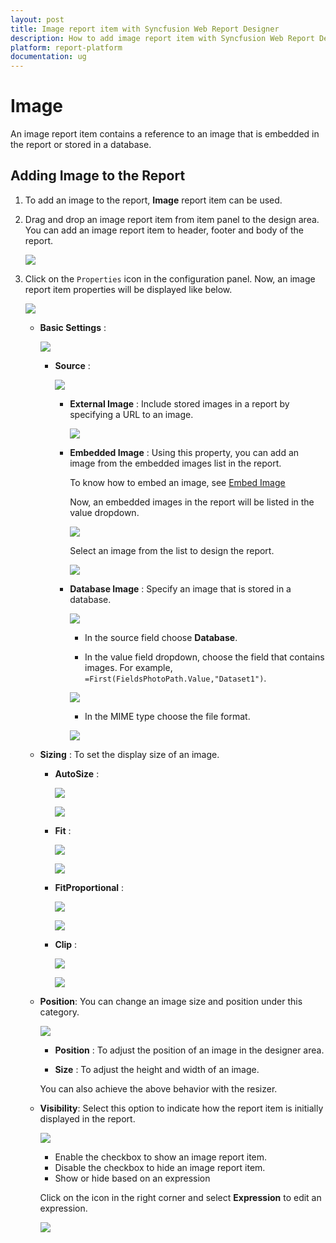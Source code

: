 ```yaml
---
layout: post
title: Image report item with Syncfusion Web Report Designer
description: How to add image report item with Syncfusion Web Report Designer
platform: report-platform
documentation: ug
---
```

# Image

An image report item contains a reference to an image that is embedded in the report or stored in a database.

## Adding Image to the Report

1. To add an image to the report, **Image** report item can be used.

2. Drag and drop an image report item from item panel to the design area. You can add an image report item to header, footer and body of the report.

    ![](Image-Reportitem-images/Image-Drag.png)

3. Click on the `Properties` icon in the configuration panel. Now, an image report item properties will be displayed like below.

    ![](Image-Reportitem-images/Image-Properties.png)

    * **Basic Settings** : 

        ![](Image-Reportitem-images/Basic-settings.png)

        * **Source** : 

            ![](Image-Reportitem-images/Source-Dropdown.png)

            * **External Image** : Include stored images in a report by specifying a URL to an image.

                ![](Image-Reportitem-images/External-Image.png)

            * **Embedded Image** : Using this property, you can add an image from the embedded images list in the report.

                To know how to embed an image, see [Embed Image](/report-platform/reportdesigner/web/Image-Manager/Add-image)

                Now, an embedded images in the report will be listed in the value dropdown.

                ![](Image-Reportitem-images/Value-Dropdown.png)

                Select an image from the list to design the report.

                ![](Image-Reportitem-images/Embed-Snap.png)

            * **Database Image** : Specify an image that is stored in a database.

                ![](Image-Reportitem-images/Database-Image.png)

                * In the source field choose **Database**.

                * In the value field dropdown, choose the field that contains images. For example, `=First(FieldsPhotoPath.Value,"Dataset1")`.

                ![](Image-ReportItem-images/Value-Database.png)

                * In the MIME type choose the file format.

                ![](Image-ReportItem-images/Database-Value.png)

    * **Sizing** : To set the display size of an image.

        * **AutoSize** : 

            ![](Image-ReportItem-Images/Size-Auto.png)

            ![](Image-ReportItem-Images/AutoSize-Output.png)

        * **Fit** : 

            ![](Image-ReportItem-Images/Size-Fit.png)

            ![](Image-ReportItem-Images/Size-Fit-Output.png)

        * **FitProportional** : 

            ![](Image-ReportItem-Images/Size-FitProp-Option.png)

            ![](Image-ReportItem-Images/Size-FitProp.png)

        * **Clip** : 

            ![](Image-ReportItem-Images/Size-Clip.png)

            ![](Image-ReportItem-Images/Size-Clip-Option.png)

    * **Position**: You can change an image size and position under this category.  

        ![](Image-ReportItem-Images/Image-Position.png)
    
        * **Position** : To adjust the position of an image in the designer area.

        * **Size** : To adjust the height and width of an image.

        You can also achieve the above behavior with the resizer.

    * **Visibility**: Select this option to indicate how the report item is initially displayed in the report.

        ![](Textbox-images/Visibility.png)

        * Enable  the checkbox to show an image report item.
        * Disable the checkbox to hide an image report item.
        * Show or hide based on an expression

        Click on the icon in the right corner and select **Expression** to edit an expression.

        ![](Textbox-images/Visibility2.png)


